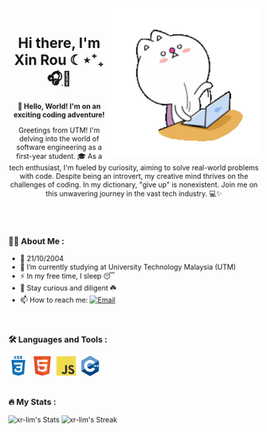<div align="center">
  <img align="right" alt="Waving" width="300px" height:"200px" src="https://github.com/xr-lim/xr-lim/blob/main/monitors-typing.gif">
<br>
  
  # Hi there, I'm Xin Rou ☾⋆⁺₊🎧ִ໋🌷

  **🚀 Hello, World! I'm on an exciting coding adventure!**

  Greetings from UTM! I'm delving into the world of software engineering as a first-year student. 🎓 As a tech enthusiast, I'm fueled by curiosity, aiming to solve real-world problems with code. Despite being an introvert, my creative mind thrives on the challenges of coding.  In my dictionary, "give up" is nonexistent. Join me on this unwavering journey in the vast tech industry.  💻✨
</div>

<br>
<br>



### :woman_technologist: About Me :
- 📆 21/10/2004
- 👯 I’m currently studying at University Technology Malaysia (UTM)
- ⚡ In my free time, I sleep 😴
- 💬 Stay curious and diligent ☘️
- 📫 How to reach me: <a href="mailto:xinroulim@graduate.utm.my" target="_blank"><img alt="Email" src="https://img.shields.io/badge/-xinroulim@graduate.utm.my-c14438?style=flat-square&logo=Gmail&logoColor=white&link=mailto:xinroulim@graduate.utm.my.com"></a>

<br>



### :hammer_and_wrench: Languages and Tools :
<div>
  <img src="https://github.com/devicons/devicon/blob/master/icons/css3/css3-plain-wordmark.svg"  title="CSS3" alt="CSS" width="40" height="40"/>&nbsp;
  <img src="https://github.com/devicons/devicon/blob/master/icons/html5/html5-original.svg" title="HTML5" alt="HTML" width="40" height="40"/>&nbsp;
  <img src="https://raw.githubusercontent.com/devicons/devicon/master/icons/javascript/javascript-original.svg" title="Javascript" **alt="Javascript" width="40" height="40"/>&nbsp;
  <img src="https://github.com/xr-lim/xr-lim/blob/main/6132222.png" title="cpp" **alt="cpp" width="40" height="40"/>&nbsp;

</div>

<br>

### :fire: My Stats :
![xr-lim's Stats](https://github-readme-stats.vercel.app/api?username=xr-lim&theme=default&show_icons=true&hide_border=false&count_private=true)
![xr-lim's Streak](https://github-readme-streak-stats.herokuapp.com/?user=xr-lim&theme=default&hide_border=false)

